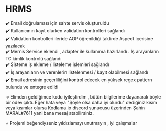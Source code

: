 # HRMS

✔️ Email doğrulaması için sahte servis oluşturuldu </br>
✔️ Kullanıcının kayıt olurken validation kontrolleri sağlandı </br>
✔️ Validation kontrolleri ileride AOP öğrenildiği taktirde Aspect içerisine yazılacak </br>
✔️ Mernis Service eklendi , adapter ile kullanıma hazırlandı . İş arayanların TC kimlik kontrolü sağlandı </br>
✔️ Sisteme iş ekleme / listeleme işlemleri sağlandı </br>
✔️ İş arayanların ve verenlerin listelenmesi / kayıt olabilmesi sağlandı </br>
✔️ Email adresinin geçerliliğini kontrol edecek en yüksek regex pattern bulundu ve entegre edildi </br>

➜ Elimden geldiğimce kodu iyileştirdim , bütün bilgilerime dayanarak böyle bir     ödev çıktı.
   Eğer hata veya "Şöyle olsa daha iyi olurdu" dediğiniz kısım veya kısımlar olursa Kodlama.io discord sunucusu üzerinden Şahin MARAL#7611 yani bana mesaj atabilirsiniz.

⭐ Projemi beğendiyseniz yıldızlamayı unutmayın , iyi çalışmalar